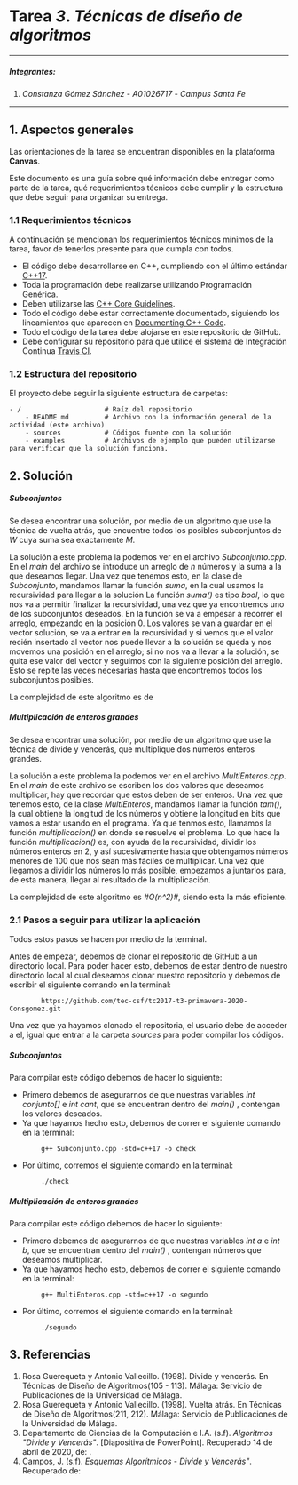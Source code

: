 # Tarea *3*. *Técnicas de diseño de algoritmos*

---

##### Integrantes:
1. *Constanza Gómez Sánchez* - *A01026717* - *Campus Santa Fe*

---
## 1. Aspectos generales

Las orientaciones de la tarea se encuentran disponibles en la plataforma **Canvas**.

Este documento es una guía sobre qué información debe entregar como parte de la tarea, qué requerimientos técnicos debe cumplir y la estructura que debe seguir para organizar su entrega.


### 1.1 Requerimientos técnicos

A continuación se mencionan los requerimientos técnicos mínimos de la tarea, favor de tenerlos presente para que cumpla con todos.

* El código debe desarrollarse en C++, cumpliendo con el último estándar [C++17](https://isocpp.org/std/the-standard).
* Toda la programación debe realizarse utilizando Programación Genérica.
* Deben utilizarse las [C++ Core Guidelines](https://github.com/isocpp/CppCoreGuidelines/blob/master/CppCoreGuidelines.md).
* Todo el código debe estar correctamente documentado, siguiendo los lineamientos que aparecen en [Documenting C++ Code](https://developer.lsst.io/cpp/api-docs.html).
* Todo el código de la tarea debe alojarse en este repositorio de GitHub.
* Debe configurar su repositorio para que utilice el sistema de Integración Continua [Travis CI](https://travis-ci.org/).

### 1.2 Estructura del repositorio

El proyecto debe seguir la siguiente estructura de carpetas:
```
- / 			        # Raíz del repositorio
    - README.md			# Archivo con la información general de la actividad (este archivo)
    - sources  			# Códigos fuente con la solución
    - examples			# Archivos de ejemplo que pueden utilizarse para verificar que la solución funciona.
```

## 2. Solución

##### Subconjuntos

Se desea encontrar una solución, por medio de un algoritmo que use la técnica de vuelta atrás, que encuentre todos los posibles subconjuntos de *W* cuya suma sea exactamente *M*. 

La solución a este problema la podemos ver en el archivo *Subconjunto.cpp*. 
En el *main* del archivo se introduce un arreglo de *n* números y la suma a la que deseamos llegar. Una vez que tenemos esto, en la clase de *Subconjunto*, mandamos llamar la función *suma*, en la cual usamos la recursividad para llegar a la solución
La función *suma()* es tipo *bool*, lo que nos va a permitir finalizar la recursividad, una vez que ya encontremos uno de los subconjuntos deseados. En la función se va a empesar a recorrer el arreglo, empezando en la posición 0. Los valores se van a guardar en el vector solución, se va a entrar en la recursividad y si vemos que el valor recién insertado al vector nos puede llevar a la solución se queda y nos movemos una posición en el arreglo; si no nos va a llevar a la solución, se quita ese valor del vector y seguimos con la siguiente posición del arreglo. Esto se repite las veces necesarias hasta que encontremos todos los subconjuntos posibles.

La complejidad de este algoritmo es de 


##### Multiplicación de enteros grandes

Se desea encontrar una solución, por medio de un algoritmo que use la técnica de divide y vencerás, que multiplique dos números enteros grandes. 

La solución a este problema la podemos ver en el archivo *MultiEnteros.cpp*. 
En el *main* de este archivo se escriben los dos valores que deseamos multiplicar, hay que recordar que estos deben de ser enteros. Una vez que tenemos esto, de la clase *MultiEnteros*, mandamos llamar la función *tam()*, la cual obtiene la longitud de los números y obtiene la longitud en bits que vamos a estar usando en el programa. Ya que tenmos esto, llamamos la función *multiplicacion()* en donde se resuelve el problema.
Lo que hace la función *multiplicacion()* es, con ayuda de la recursividad, dividir los números enteros en 2, y así sucesivamente hasta que obtengamos números menores de 100 que nos sean más fáciles de multiplicar. Una vez que llegamos a dividir los números lo más posible, empezamos a juntarlos para, de esta manera, llegar al resultado de la multiplicación. 

La complejidad de este algoritmo es *#O(n^2)#*, siendo esta la más eficiente.

### 2.1 Pasos a seguir para utilizar la aplicación

Todos estos pasos se hacen por medio de la terminal. 

Antes de empezar, debemos de clonar el repositorio de GitHub a un directorio local. Para poder hacer esto, debemos de estar dentro de nuestro directorio local al cual deseamos clonar nuestro repositorio y debemos de escribir el siguiente comando en la terminal:
```
        https://github.com/tec-csf/tc2017-t3-primavera-2020-Consgomez.git
```

Una vez que ya hayamos clonado el repositoria, el usuario debe de acceder a el, igual que entrar a la carpeta *sources* para poder compilar los códigos. 

##### Subconjuntos

Para compilar este código debemos de hacer lo siguiente:
* Primero debemos de asegurarnos de que nuestras variables *int conjunto[]* e *int cant*, que se encuentran dentro del *main()* , contengan los valores deseados. 
* Ya que hayamos hecho esto, debemos de correr el siguiente comando en la terminal:
```
        g++ Subconjunto.cpp -std=c++17 -o check
```
* Por último, corremos el siguiente comando en la terminal:
```
        ./check
```

##### Multiplicación de enteros grandes

Para compilar este código debemos de hacer lo siguiente:
* Primero debemos de asegurarnos de que nuestras variables *int a* e *int b*, que se encuentran dentro del *main()* , contengan números que deseamos multiplicar.
* Ya que hayamos hecho esto, debemos de correr el siguiente comando en la terminal:
```
        g++ MultiEnteros.cpp -std=c++17 -o segundo
```
* Por último, corremos el siguiente comando en la terminal:
```
        ./segundo
```

## 3. Referencias

1. Rosa Guerequeta y Antonio Vallecillo. (1998). Divide y vencerás. En Técnicas de Diseño de Algoritmos(105 - 113). Málaga: Servicio de Publicaciones de la Universidad de Málaga.
2. Rosa Guerequeta y Antonio Vallecillo. (1998). Vuelta atrás. En Técnicas de Diseño de Algoritmos(211, 212). Málaga: Servicio de Publicaciones de la Universidad de Málaga.
3. Departamento de Ciencias de la Computación e I.A. (s.f). *Algoritmos "Divide y Vencerás"*. [Diapositiva de PowerPoint]. Recuperado 14 de abril de 2020, de: [](https://elvex.ugr.es/decsai/algorithms/slides/3%20DV.pdf).
4. Campos, J. (s.f). *Esquemas Algorítmicos - Divide y Vencerás"*. Recuperado de: [](https://webdiis.unizar.es/asignaturas/EDA/ea/slides/3-Divide%20y%20venceras.pdf)

